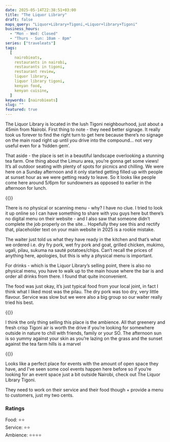 ```yaml
---
date: 2025-05-14T22:38:51+03:00
title: "The Liquor Library"
draft: false
maps_query: "Liquor+Library+Tigoni,+Liquor+library+Tigoni"
business_hours:
  - "Mon - Wed: Closed"
  - "Thurs - Sun: 10am - 8pm"
series: ["traveleats"]
tags:
  [
    nairobieats,
    restaurants in nairobi,
    restaurants in tigoni,
    restaurant review,
    liquor library,
    liquor library tigoni,
    kenyan food,
    kenyan cuisine,
  ]
keywords: [nairobieats]
slug: ""
featured: true
---
```


The Liquor Library is located in the lush Tigoni neighbourhood, just about a 45min from Nairobi. First thing to note - they need better signage. It really took us forever to find the right turn to get here because there’s no signage on the main road right up until you drive into the compound… not very useful even for a ‘hidden gem’.

That aside - the place is set in a beautiful landscape overlooking a stunning tea farm. One thing about the Limuru area, you’re gonna get some views! It’s all outdoor seating with plenty of spots for picnics and chilling. We were here on a Sunday afternoon and it only started getting filled up with people at sunset hour as we were getting ready to leave. So it looks like people come here around 5/6pm for sundowners as opposed to earlier in the afternoon for lunch.

{{<image-gallery key="liquor-library" titles="liquor-library-01 liquor-library-04 liquor-library-07 liquor-library-14">}}

There is no physical or scanning menu - why? I have no clue. I tried to look it up online so I can have something to share with you guys here but there’s no digital menu on their website - and I also saw that someone didn’t complete the job properly on the site… Hopefully they see this and rectify that, placeholder text on your main website in 2025 is a rookie mistake.

The waiter just told us what they have ready in the kitchen and that’s what we ordered i.e. dry fry pork, wet fry pork and goat, grilled chicken, mukimo, ugali, pilau, sukuma na sauté potatoes/chips. Can’t recall the prices of anything here, apologies, but this is why a physical menu is important.

For drinks - which is the Liquor Library’s selling point, there is also no physical menu, you have to walk up to the main house where the bar is and order all drinks from there. I found that quite inconvenient.

The food was just okay, it’s just typical food from your local joint, in fact I think what I liked most was the pilau. The dry pork was too dry, very little flavour. Service was slow but we were also a big group so our waiter really tried his best.

{{<image-gallery key="liquor-library" titles="liquor-library-10 liquor-library-12">}}

I think the only thing selling this place is the ambience. All that greenery and fresh crisp Tigoni air is worth the drive if you’re looking for somewhere outside in nature to chill with friends, family or your SO. The afternoon sun is so yummy against your skin as you’re lazing on the grass and the sunset against the tea farm hills is a marvel

{{<image-gallery key="liquor-library" titles="liquor-library-02 liquor-library-03 liquor-library-05 liquor-library-08">}}

Looks like a perfect place for events with the amount of open space they have, and I’ve seen some cool events happen here before so if you’re looking for an event space just a bit outside Nairobi, check out The Liquor Library Tigoni.

They need to work on their service and their food though + provide a menu to customers, just my two cents.

### Ratings

Food: ⭐️⭐️<br>
Service: ⭐️️⭐️<br>
Ambience: ⭐⭐️⭐️⭐️<br>
